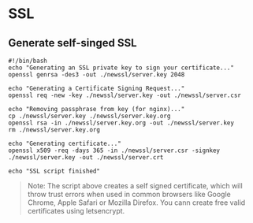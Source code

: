 # SSL

## Generate self-singed SSL
```
#!/bin/bash
echo "Generating an SSL private key to sign your certificate..."
openssl genrsa -des3 -out ./newssl/server.key 2048

echo "Generating a Certificate Signing Request..."
openssl req -new -key ./newssl/server.key -out ./newssl/server.csr

echo "Removing passphrase from key (for nginx)..."
cp ./newssl/server.key ./newssl/server.key.org
openssl rsa -in ./newssl/server.key.org -out ./newssl/server.key
rm ./newssl/server.key.org

echo "Generating certificate..."
openssl x509 -req -days 365 -in ./newssl/server.csr -signkey ./newssl/server.key -out ./newssl/server.crt

echo "SSL script finished"

```

> Note: The script above creates a self signed certificate, which will throw trust errors when used in common browsers like Google Chrome, Apple Safari or Mozilla Direfox. You cann create free valid certificates using letsencrypt.
